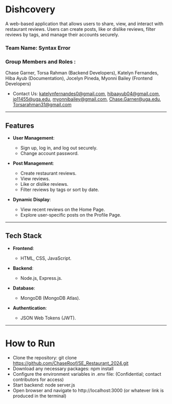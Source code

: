 # Dishcovery

A web-based application that allows users to share, view, and interact with restaurant reviews. Users can create posts, like or dislike reviews, filter reviews by tags, and manage their accounts securely.


### Team Name: Syntax Error
### Group Members and Roles : 
Chase Garner, Torsa Rahman (Backend Developers),
Katelyn Fernandes, Hiba Ayub (Documentation),
Jocelyn Pineda, Myonni Bailey (Frontend Developers)

- Contact Us: katelynfernandes0@gmail.com, 
  hibaayub04@gmail.com, jp11455@uga.edu, myonnibailey@gmail.com, Chase.Garner@uga.edu, Torsarahman31@gmail.com

---

## Features

- **User Management**:
  - Sign up, log in, and log out securely.
  - Change account password.

- **Post Management**:
  - Create restaurant reviews.
  - View reviews.
  - Like or dislike reviews.
  - Filter reviews by tags or sort by date.

- **Dynamic Display**:
  - View recent reviews on the Home Page.
  - Explore user-specific posts on the Profile Page.

---

## Tech Stack

- **Frontend**:
  - HTML, CSS, JavaScript.

- **Backend**:
  - Node.js, Express.js.

- **Database**:
  - MongoDB (MongoDB Atlas).

- **Authentication**:
  - JSON Web Tokens (JWT).

---


# How to Run

- Clone the repository: git clone https://github.com/ChaseRoof/SE_Restaurant_2024.git
- Download any necessary packages: npm install
- Configure the environment variables in .env file: (Confidential; contact contributors for access)
- Start backend: node server.js
- Open browser and navigate to http://localhost:3000 (or whatever link is produced in the terminal)


